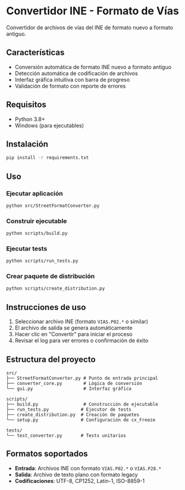 # Convertidor INE - Formato de Vías

Convertidor de archivos de vías del INE de formato nuevo a formato antiguo.

## Características

- Conversión automática de formato INE nuevo a formato antiguo
- Detección automática de codificación de archivos
- Interfaz gráfica intuitiva con barra de progreso
- Validación de formato con reporte de errores

## Requisitos

- Python 3.8+
- Windows (para ejecutables)

## Instalación

```bash
pip install -r requirements.txt
```

## Uso

### Ejecutar aplicación
```bash
python src/StreetFormatConverter.py
```

### Construir ejecutable
```bash
python scripts/build.py
```

### Ejecutar tests
```bash
python scripts/run_tests.py
```

### Crear paquete de distribución
```bash
python scripts/create_distribution.py
```

## Instrucciones de uso

1. Seleccionar archivo INE (formato `VIAS.P02.*` o similar)
2. El archivo de salida se genera automáticamente
3. Hacer clic en "Convertir" para iniciar el proceso
4. Revisar el log para ver errores o confirmación de éxito

## Estructura del proyecto

```
src/
├── StreetFormatConverter.py # Punto de entrada principal
├── converter_core.py        # Lógica de conversión
└── gui.py                   # Interfaz gráfica

scripts/
├── build.py                 # Construcción de ejecutable
├── run_tests.py            # Ejecutor de tests
├── create_distribution.py  # Creación de paquetes
└── setup.py                # Configuración de cx_Freeze

tests/
└── test_converter.py       # Tests unitarios
```

## Formatos soportados

- **Entrada**: Archivos INE con formato `VIAS.P02.*` o `VIAS.P28.*`
- **Salida**: Archivo de texto plano con formato legacy
- **Codificaciones**: UTF-8, CP1252, Latin-1, ISO-8859-1